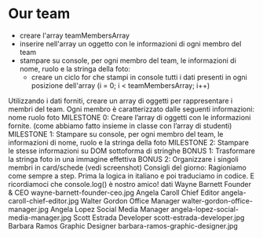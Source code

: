 # Our team

- creare l'array teamMembersArray
- inserire nell'array un oggetto con le informazioni di ogni membro del team
- stampare su console, per ogni membro del team, le informazioni di nome, ruolo e la stringa della foto:
    - creare un ciclo for che stampi in console tutti i dati presenti in ogni posizione dell'array (i = 0; i < teamMembersArray; i++) 

Utilizzando i dati forniti, creare un array di oggetti per rappresentare i membri del team.
Ogni membro è caratterizzato dalle seguenti informazioni:
nome
ruolo
foto
MILESTONE 0:
Creare l’array di oggetti con le informazioni fornite. (come abbiamo fatto insieme in classe con l’array di studenti)
MILESTONE 1:
Stampare su console, per ogni membro del team, le informazioni di nome, ruolo e la stringa della foto
MILESTONE 2:
Stampare le stesse informazioni su DOM sottoforma di stringhe
BONUS 1:
Trasformare la stringa foto in una immagine effettiva
BONUS 2:
Organizzare i singoli membri in card/schede (vedi screenshot)
Consigli del giorno:
Ragioniamo come sempre a step.
Prima la logica in italiano e poi traduciamo in codice.
E ricordiamoci che console.log() è nostro amico!
dati
Wayne Barnett	Founder & CEO	        wayne-barnett-founder-ceo.jpg
Angela Caroll	Chief Editor	        angela-caroll-chief-editor.jpg
Walter Gordon	Office Manager	        walter-gordon-office-manager.jpg
Angela Lopez	Social Media Manager	angela-lopez-social-media-manager.jpg
Scott Estrada	Developer	            scott-estrada-developer.jpg
Barbara Ramos	Graphic Designer	    barbara-ramos-graphic-designer.jpg